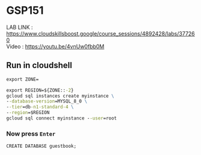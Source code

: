 # GSP151

LAB LINK : https://www.cloudskillsboost.google/course_sessions/4892428/labs/377260 \
Video : https://youtu.be/4vnUw0fbb0M

## Run in cloudshell

```cmd
export ZONE=
```

```cmd
export REGION=${ZONE::-2}
gcloud sql instances create myinstance \
--database-version=MYSQL_8_0 \
--tier=db-n1-standard-4 \
--region=$REGION
gcloud sql connect myinstance --user=root
```

### Now press `Enter`

```cmd
CREATE DATABASE guestbook;
```
